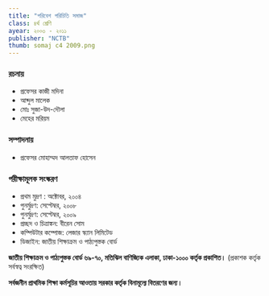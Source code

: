 ```yaml
---
title: "পরিবেশ পরিচিতি সমাজ"
class: ৪র্থ শ্রেণি
ayear: ২০০৩ - ২০১১
publisher: "NCTB"
thumb: somaj c4 2009.png
---
```

### রচনায়
* প্রফেসর কাজী মদিনা
* আব্দুল মালেক
* মোঃ সুজা-উদ-দৌলা
* মেহের মরিয়ম

### সম্পাদনায়
* প্রফেসর মোহাম্মদ আলতাফ হোসেন

### পরীক্ষামূলক সংস্করণ
* প্রথম মুদ্রণ : অক্টোবর, ২০০৪
* পুনর্মুদ্রণ: সেপ্টেম্বর, ২০০৮
* পুনর্মুদ্রণ: সেপ্টেম্বর, ২০০৯
* প্রচ্ছদ ও চিত্রাঙ্কন: বীরেন সোম
* কম্পিউটার কম্পোজ: লেজার স্ক্যান লিমিটেড
* ডিজাইন: জাতীয় শিক্ষাক্রম ও পাঠ্যপুস্তক বোর্ড

**জাতীয় শিক্ষাক্রম ও পাঠ্যপুস্তক বোর্ড ৬৯-৭০, মতিঝিল বাণিজ্যিক এলাকা, ঢাকা-১০০০ কর্তৃক প্রকাশিত।**
(প্রকাশক কর্তৃক সর্বস্বত্ব সংরক্ষিত)

**সর্বজনীন প্রাথমিক শিক্ষা কর্মসূচির আওতায় সরকার কর্তৃক বিনামূল্যে বিতরণের জন্য।**
